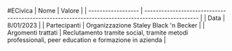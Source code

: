 #ECivica
| Nome               | Valore                                                                                            |
| ------------------ | ------------------------------------------------------------------------------------------------- |
| Data               | 8/01/2023                                                                                         |
| Partecipanti       | Organizzazione Staley Black 'n Becker                                                             |
| Argomenti trattati | Reclutamento tramite social, tramite metodi professionali, peer education e formazione in azienda | 
